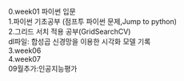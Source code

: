 </br>0.week01 파이썬 입문 
</br>1.파이썬 기초공부 (점프투 파이썬 문제,Jump to python)
</br>2.그리드 서치 적용 공부(GridSearchCV)
</br>dl파일: 합성곱 신경망을 이용한 시각화 모델 기록 
</br>3.week06 
</br>4.week07
</br>09월추가:인공지능평가 
